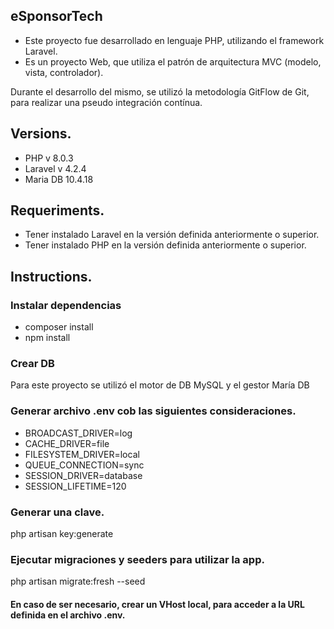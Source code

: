 ## eSponsorTech

- Este proyecto fue desarrollado en lenguaje PHP, utilizando el framework Laravel.
- Es un proyecto Web, que utiliza el patrón de arquitectura MVC (modelo, vista, controlador).

Durante el desarrollo del mismo, se utilizó la metodología GitFlow de Git, para realizar una pseudo integración contínua.

## Versions.
- PHP v 8.0.3
- Laravel v 4.2.4
- Maria DB 10.4.18

## Requeriments.
- Tener instalado Laravel en la versión definida anteriormente o superior.
- Tener instalado PHP en la versión definida anteriormente o superior.

## Instructions.
### Instalar dependencias
- composer install
- npm install

### Crear DB
Para este proyecto se utilizó el motor de DB MySQL y el gestor María DB

### Generar archivo .env cob las siguientes consideraciones.
- BROADCAST_DRIVER=log
- CACHE_DRIVER=file
- FILESYSTEM_DRIVER=local
- QUEUE_CONNECTION=sync
- SESSION_DRIVER=database
- SESSION_LIFETIME=120

### Generar una clave.
php artisan key:generate

### Ejecutar migraciones y seeders para utilizar la app.
php artisan migrate:fresh --seed

#### En caso de ser necesario, crear un VHost local, para acceder a la URL definida en el archivo .env.

